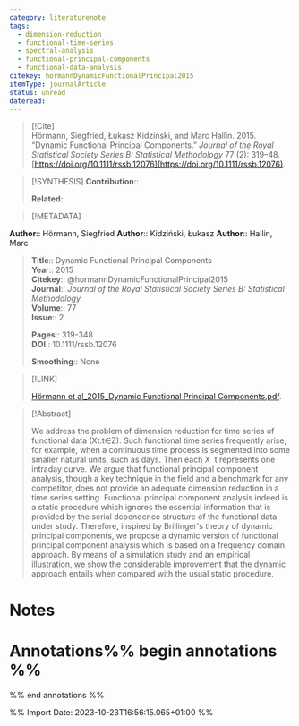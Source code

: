 ```yaml
---
category: literaturenote
tags:
  - dimension-reduction
  - functional-time-series
  - spectral-analysis
  - functional-principal-components
  - functional-data-analysis
citekey: hormannDynamicFunctionalPrincipal2015
itemType: journalArticle
status: unread
dateread:
---
```


> [!Cite]  
> Hörmann, Siegfried, Łukasz Kidziński, and Marc Hallin. 2015. “Dynamic Functional Principal Components.” _Journal of the Royal Statistical Society Series B: Statistical Methodology_ 77 (2): 319–48. [https://doi.org/10.1111/rssb.12076](https://doi.org/10.1111/rssb.12076).

> [!SYNTHESIS] 
>**Contribution**::
>
>**Related**:: 
>

> [!METADATA]  
>
**Author**:: Hörmann, Siegfried
**Author**:: Kidziński, Łukasz
**Author**:: Hallin, Marc<br>
> **Title**:: Dynamic Functional Principal Components    
> **Year**:: 2015     
> **Citekey**:: @hormannDynamicFunctionalPrincipal2015    
>**Journal**:: *Journal of the Royal Statistical Society Series B: Statistical Methodology*    
>**Volume**:: 77    
>**Issue**:: 2     
>    
>    
>     
> **Pages**:: 319-348    
>**DOI**:: 10.1111/rssb.12076    
>
>**Smoothing**:: None

> [!LINK] 
>
> [Hörmann et al_2015_Dynamic Functional Principal Components.pdf](file:///Users/steven/Library/CloudStorage/GoogleDrive-steven.golovkine@ul.ie/My%20Drive/bibliography/Journal%20of%20the%20Royal%20Statistical%20Society%20Series%20B%20Statistical%20Methodology/2015/Hörmann%20et%20al_2015_Dynamic%20Functional%20Principal%20Components.pdf).

>[!Abstract]
>
>We address the problem of dimension reduction for time series of functional data (Xt:t∈Z). Such functional time series frequently arise, for example, when a continuous time process is segmented into some smaller natural units, such as days. Then each X  t represents one intraday curve. We argue that functional principal component analysis, though a key technique in the field and a benchmark for any competitor, does not provide an adequate dimension reduction in a time series setting. Functional principal component analysis indeed is a static procedure which ignores the essential information that is provided by the serial dependence structure of the functional data under study. Therefore, inspired by Brillinger's theory of dynamic principal components, we propose a dynamic version of functional principal component analysis which is based on a frequency domain approach. By means of a simulation study and an empirical illustration, we show the considerable improvement that the dynamic approach entails when compared with the usual static procedure.
>>


# Notes<br>
# Annotations%% begin annotations %%  
 
  
%% end annotations %%

%% Import Date: 2023-10-23T16:56:15.065+01:00 %%
